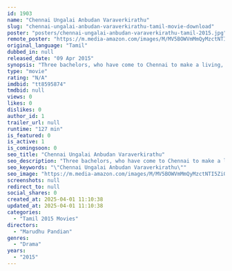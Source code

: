 ```yaml
---
id: 1903
name: "Chennai Ungalai Anbudan Varaverkirathu"
slug: "chennai-ungalai-anbudan-varaverkirathu-tamil-movie-download"
poster: "posters/chennai-ungalai-anbudan-varaverkirathu-tamil-2015.jpg"
remote_poster: "https://m.media-amazon.com/images/M/MV5BOWVmMmQyMzctNTI5Zi00ZmRiLWE4M2MtZDJmMGNkMjE1ZjU0XkEyXkFqcGdeQXVyMzYxOTQ3MDg@._V1_SX300.jpg"
original_language: "Tamil"
dubbed_in: null
released_date: "09 Apr 2015"
synopsis: "Three bachelors, who have come to Chennai to make a living, realize that life in a metro is fraught with difficulties, both external and self-inflicted."
type: "movie"
rating: "N/A"
imdbid: "tt8595874"
tmdbid: null
views: 0
likes: 0
dislikes: 0
author_id: 1
trailer_url: null
runtime: "127 min"
is_featured: 0
is_active: 1
is_comingsoon: 0
seo_title: "Chennai Ungalai Anbudan Varaverkirathu"
seo_description: "Three bachelors, who have come to Chennai to make a living, realize that life in a metro is fraught with difficulties, both external and self-inflicted."
seo_keywords: "\"Chennai Ungalai Anbudan Varaverkirathu\""
seo_image: "https://m.media-amazon.com/images/M/MV5BOWVmMmQyMzctNTI5Zi00ZmRiLWE4M2MtZDJmMGNkMjE1ZjU0XkEyXkFqcGdeQXVyMzYxOTQ3MDg@._V1_SX300.jpg"
screenshots: null
redirect_to: null
social_shares: 0
created_at: 2025-04-01 11:10:38
updated_at: 2025-04-01 11:10:38
categories:
  - "Tamil 2015 Movies"
directors:
  - "Marudhu Pandian"
genres:
  - "Drama"
years:
  - "2015"
---
```

